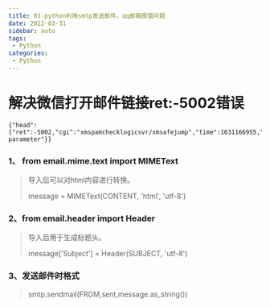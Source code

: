 ```yaml
---
title: 01-python利用smtp发送邮件，qq邮箱报错问题
date: 2022-03-31
sidebar: auto
tags:
 - Python
categories: 
 - Python
---
```


# **解决微信打开邮件链接ret:-5002错误**

```
{"head":{"ret":-5002,"cgi":"xmspamchecklogicsvr/xmsafejump","time":1631166955,"msg":"","stack":"Invalid parameter"}}
```

### 1、 from email.mime.text import MIMEText

> 导入后可以对html内容进行转换。
> 
> message = MIMEText(CONTENT, 'html', 'utf-8')

### 2、from email.header import Header

> 导入后用于生成标题头。
> 
> message['Subject'] = Header(SUBJECT, 'utf-8')

### 3、发送邮件时格式

> smtp.sendmail(FROM,sent,message.as_string())